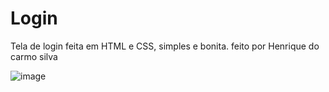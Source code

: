# Login
Tela de login feita em HTML e CSS, simples e bonita.
feito por Henrique do carmo silva

![image](https://user-images.githubusercontent.com/99082785/152663947-c6b70cd2-6834-44fc-8b54-6dc40f7bfc2b.png)
